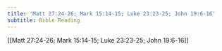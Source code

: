```yaml
---
title: 'Matt 27:24-26; Mark 15:14-15; Luke 23:23-25; John 19:6-16'
subtitle: Bible Reading
---
```


[[Matt 27:24-26; Mark 15:14-15; Luke 23:23-25; John 19:6-16]]